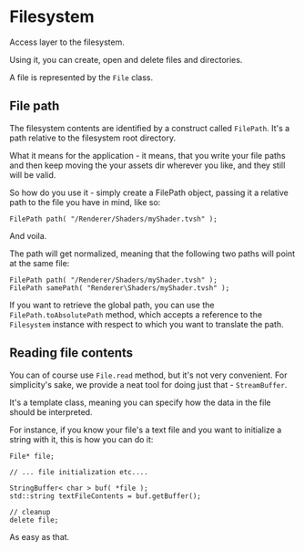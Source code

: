 # Filesystem #

Access layer to the filesystem.

Using it, you can create, open and delete files and directories.

A file is represented by the `File` class.

## File path ##
The filesystem contents are identified by a construct called `FilePath`.
It's a path relative to the filesystem root directory.

What it means for the application - it means, that you write your file paths and then keep moving the your assets dir wherever you like, and they still will be valid.

So how do you use it - simply create a FilePath object, passing it a relative path to the file you have in mind, like so:

```
FilePath path( "/Renderer/Shaders/myShader.tvsh" );
```

And voila.

The path will get normalized, meaning that the following two paths will point at the same file:

```
FilePath path( "/Renderer/Shaders/myShader.tvsh" );
FilePath samePath( "Renderer\Shaders/myShader.tvsh" );
```

If you want to retrieve the global path, you can use the `FilePath.toAbsolutePath` method, which accepts a reference to the `Filesystem` instance with respect to which you want to translate the path.


## Reading file contents ##

You can of course use `File.read` method, but it's not very convenient.
For simplicity's sake, we provide a neat tool for doing just that - `StreamBuffer`.

It's a template class, meaning you can specify how the data in the file should be interpreted.

For instance, if you know your file's a text file and you want to initialize a string with it, this is how you can do it:

```
File* file;

// ... file initialization etc....

StringBuffer< char > buf( *file );
std::string textFileContents = buf.getBuffer();

// cleanup
delete file;

```

As easy as that.
